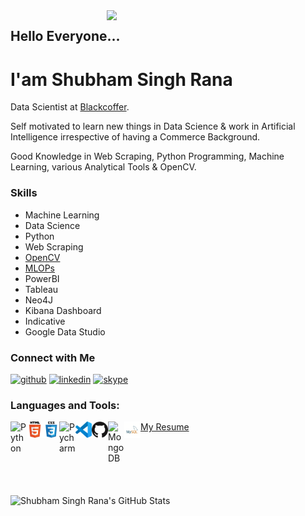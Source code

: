 <img align="right" width="350px" src="https://media2.giphy.com/media/7c8QeB0VMddFOuu4iR/giphy.gif?cid=ecf05e47moacnihxnkdk6n5c4u4c5re9p5gehrjne0e6kvsn&rid=giphy.gif&ct=g">
<!-- ![](https://media2.giphy.com/media/7c8QeB0VMddFOuu4iR/giphy.gif?cid=ecf05e47moacnihxnkdk6n5c4u4c5re9p5gehrjne0e6kvsn&rid=giphy.gif&ct=g) -->
<h2>Hello Everyone...</h2>
<h1>I'am Shubham Singh Rana</h1>

Data Scientist at [Blackcoffer](https://blackcoffer.com/).

Self motivated to learn new things in Data Science & work in Artificial Intelligence irrespective of having a Commerce Background.

Good Knowledge in Web Scraping, Python Programming, Machine Learning, various Analytical Tools & OpenCV.

### Skills

- Machine Learning
- Data Science
- Python
- Web Scraping
- [OpenCV](https://github.com/ssr-1998/OpenCV)
- [MLOPs](https://github.com/ssr-1998/Wine_Quality_MLOPs)
- PowerBI
- Tableau
- Neo4J
- Kibana Dashboard
- Indicative
- Google Data Studio

<!-- Machine Learning | Data Science | Python | Web Scraping | [OpenCV](https://github.com/ssr-1998/OpenCV) | [MLOPs](https://github.com/ssr-1998/Wine_Quality_MLOPs) | PowerBI | Tableau -->

<!-- ### Additional Informations

- 🔭 I’m currently working on [Food Recommendation System](https://github.com/ssr-1998/iNeuron_Food_Recommendation_Project_All_Files)
- 🌱 I’m currently learning [MLOPs](https://github.com/ssr-1998/Wine_Quality_MLOPs) & Artificial Intelligence -->

### Connect with Me

[<img src='https://cdn.jsdelivr.net/npm/simple-icons@3.0.1/icons/github.svg' alt='github' height='40'>](https://github.com/ssr-1998)  [<img src='https://drive.google.com/file/d/1preHzrzBA4vYztFhIcnPrMbdCJ2lnmV5/view?usp=sharing' alt='linkedin' height='40'>](https://www.linkedin.com/in/shubham-singh-rana-225744138/)  [<img src='https://drive.google.com/file/d/1nUbPhv0gl6Fo8DTJm4fe4-o_MP8aHWaZ/view?usp=sharing' alt='skype' height='40'>](https://join.skype.com/invite/xlFLd4fGjK2l)  

### Languages and Tools:

<img align="left" alt="Python" title="Pyhton" width="26px" src="https://img.icons8.com/color/48/000000/python.png" />

<img align="left" alt="HTML5" title="HTML5" width="26px" src="https://raw.githubusercontent.com/github/explore/80688e429a7d4ef2fca1e82350fe8e3517d3494d/topics/html/html.png" />

<img align="left" alt="CSS3" title="CSS3" width="26px" src="https://raw.githubusercontent.com/github/explore/80688e429a7d4ef2fca1e82350fe8e3517d3494d/topics/css/css.png" />

<img align="left" alt="Pycharm" title="Pycharm" width="26px" src="https://blog.jetbrains.com/wp-content/uploads/2015/12/pycharm-PyCharm_400x400_Twitter_logo_white.png" />

<img align="left" alt="Visual Studio Code" title="Visual Studio Code" width="26px" src="https://raw.githubusercontent.com/github/explore/80688e429a7d4ef2fca1e82350fe8e3517d3494d/topics/visual-studio-code/visual-studio-code.png" />

<img align="left" alt="GitHub" title="Github" width="26px" src="https://raw.githubusercontent.com/github/explore/78df643247d429f6cc873026c0622819ad797942/topics/github/github.png" />

<img align="left" alt="MongoDB" title="MongoDB" width="26px" src="https://img.icons8.com/color/452/mongodb.png" />

<img align="left" alt="MySQL" title="MySQL" width="26px" src="https://raw.githubusercontent.com/github/explore/80688e429a7d4ef2fca1e82350fe8e3517d3494d/topics/mysql/mysql.png" />

[My Resume](https://drive.google.com/file/d/1dDkkG0Sx12uOl6Slmtu9uEGCnMC5GXlT/view?usp=sharing)

<br>
<h1></h1>
<br>

![Shubham Singh Rana's GitHub Stats](https://github-readme-stats.vercel.app/api?username=ssr-1998&show_icons=true&hide_border=true&count_private=true&hide=prs,issues&theme=vision-friendly-dark)
<!-- highcontrast -->

<!-- For Themes -->
<!-- https://github.com/anuraghazra/github-readme-stats/blob/master/themes/README.md -->
